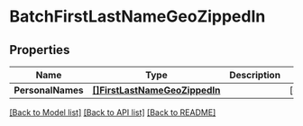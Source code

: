 # BatchFirstLastNameGeoZippedIn

## Properties
Name | Type | Description | Notes
------------ | ------------- | ------------- | -------------
**PersonalNames** | [**[]FirstLastNameGeoZippedIn**](FirstLastNameGeoZippedIn.md) |  | [optional] 

[[Back to Model list]](../README.md#documentation-for-models) [[Back to API list]](../README.md#documentation-for-api-endpoints) [[Back to README]](../README.md)


